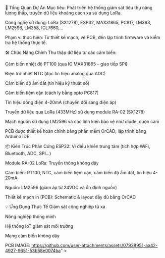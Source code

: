 🚀 Tổng Quan Dự Án
Mục tiêu: Phát triển hệ thống giám sát tiêu thụ năng lượng thấp, truyền dữ liệu khoảng cách xa sử dụng LoRa.

Công nghệ sử dụng: LoRa (SX1278), ESP32, MAX31865, PC817, LM393, LM2596, LM358, ICL7660,...

Phạm vi thực hiện: Từ thiết kế mạch, vẽ PCB, đến lập trình firmware và kiểm tra hệ thống thực tế.

🛠 Chức Năng Chính
Thu thập dữ liệu từ các cảm biến:

Cảm biến nhiệt độ PT100 (qua IC MAX31865 – giao tiếp SPI)

Điện trở nhiệt NTC (đọc tín hiệu analog qua ADC)

Cảm biến độ ẩm đất (tín hiệu kỹ thuật số)

Cảm biến tiệm cận (cách ly bằng opto PC817)

Tín hiệu dòng điện 4–20mA (chuyển đổi sang điện áp)

Truyền dữ liệu qua LoRa (433MHz) sử dụng module RA-02 (SX1278)

Mạch nguồn sử dụng LM2596 và các linh kiện bảo vệ như diode, cuộn cảm

PCB được thiết kế hoàn chỉnh bằng phần mềm OrCAD; lập trình bằng Arduino IDE

📦 Kiến Trúc Phần Cứng
ESP32: Vi điều khiển trung tâm (tích hợp WiFi, Bluetooth, ADC, SPI...)

Module RA-02 LoRa: Truyền thông không dây

Cảm biến: PT100, NTC, cảm biến tiệm cận, cảm biến độ ẩm đất, tín hiệu 4-20mA

Nguồn: LM2596 (giảm áp từ 24VDC và ổn định nguồn)

Thiết kế mạch in (PCB): Schematic & layout đầy đủ bằng OrCAD


💡 Ứng Dụng Thực Tế
Giám sát công nghiệp từ xa

Nông nghiệp thông minh

Hệ thống IoT giám sát môi trường

Mạng cảm biến không dây

PCB IMAGE: https://github.com/user-attachments/assets/07938951-aa42-4927-9651-53b58e0074ba" >
